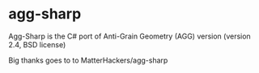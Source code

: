 agg-sharp
=========
 
 Agg-Sharp is the C# port of Anti-Grain Geometry (AGG)  version (version 2.4, BSD license)
 
 Big thanks goes to to MatterHackers/agg-sharp
   